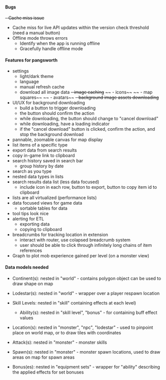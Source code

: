 #### Bugs
~~- Cache miss issue~~
- Cache miss for live API updates within the version check threshold (need a manual button)
- Offline mode throws errors
  - Identify when the app is running offline
  - Gracefully handle offline mode

#### Features for pangsworth
- settings
  - light/dark theme
  - language
  - manual refresh cache
  - download all image data
~~- image caching~~
~~  - icons~~
~~  - map squares~~
~~  - avatars~~
~~- background image assets downloading~~
- UI/UX for background downloading
  - build a button to trigger downloading
  - the button should confirm the action
  - while downloading, the button should change to "cancel download"
  - while downloading, have a loading indicator
  - if the "cancel download" button is clicked, confirm the action, and stop the background download
- pannable, zoomable canvas for map display
- list items of a specific type
- export data from search results
- copy in-game link to clipboard
- search history saved in search bar
  - group history by date
- search as you type
- nested data types in lists
- search results data list (less data focused)
  - include icon in each row, button to export, button to copy item id to clipboard
- lists are all virtualized (performance lists)
- data focused views for game data
  - sortable tables for data
- tool tips look nice
- alerting for ETL
  - exporting data
  - copying to clipboard
- breadcrumbs for tracking location in extension
  - interact with router, use colapsed breadcrumb system
  - user should be able to click through infinitely long chains of item references
- Graph to plot mob experience gained per level (on a monster view)

#### Data models needed
- Continent(s): nested in "world" - contains polygon object can be used to draw shape on map
- Lodestar(s): nested in "world" - wrapper over a player respawn location

- Skill Levels: nested in "skill" containing effects at each level)
    - Ability(s): nested in "skill level", "bonus" - for containing buff effect values

- Location(s): nested in "monster", "npc", "lodestar" - used to pinpoint place on world map, or to draw tiles with coordinates
- Attack(s): nested in "monster" - monster skills
- Spawn(s): nested in "monster" - monster spawn locations, used to draw areas on map for spawn areas

- Bonus(es): nested in "equipment sets" - wrapper for "ability" describing the applied effects for set bonuses

